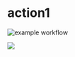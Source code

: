 # action1

![example workflow](https://github.com/maksim01091986/action1/actions/workflows/main.yml/badge.svg)

![](https://avatars.mds.yandex.net/i?id=2a00000179f2ef25a533f72906c621601d72-4055859-images-thumbs&n=13)
